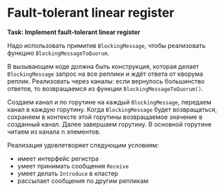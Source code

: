 # Fault-tolerant linear register

**Task: Implement fault-tolerant linear register**

Надо использовать примитив `BlockingMessage`, чтобы реализовать функцию `BlockingMessageToQuorum`.

В вызывающем коде должна быть конструкция, которая делает `BlockingMessage` запрос на все реплики и ждёт ответа от кворума реплик. Реализовать через каналы: если вернулось большинство ответов, то возвращаемся из функции `BlockingMessageToQuorum()`.

Создаем канал и по горутине на каждый `BlockingMessage`, передаем канал в каждую горутину. Когда `BlockingMessage` будет возвращаться, сохраняем в контексте этой горутины возвращаемое значение в созданный канал. Далее завершаем горутину. В основной горутине читаем из канала n элементов.

Реализация удовлетворяет следующим условиям: 
 - имеет интерфейс регистра
 - умеет принимать сообщения `Receive`
 - умеет делать `Introduce` в кластер
 - рассылает сообщения по другим репликам